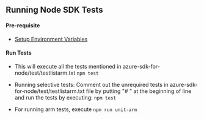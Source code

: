 ## Running Node SDK Tests

#### Pre-requisite

* [Setup Environment Variables](./EnvironmentVariables.md)

#### Run Tests
* This will execute all the tests mentioned in azure-sdk-for-node/test/testlistarm.txt ```npm test```

* Running selective tests:
  Comment out the unrequired tests in azure-sdk-for-node/test/testlistarm.txt file by putting "# " at the beginning of line and run the tests by executing: ```npm test```

* For running arm tests, execute `npm run unit-arm`
